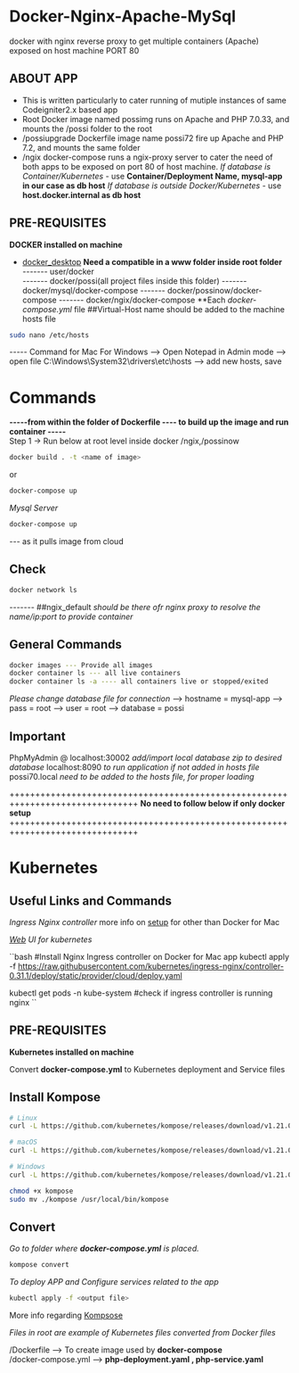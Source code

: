 # Docker-Nginx-Apache-MySql
docker with nginx reverse proxy to get multiple containers (Apache) exposed on host machine PORT 80

## ABOUT APP
- This is written particularly to cater running of mutiple instances of same Codeigniter2.x based app
- Root Docker image named possimg runs on Apache and PHP 7.0.33, and mounts the /possi folder to the root
- /possiupgrade Dockerfile image name possi72 fire up Apache and PHP 7.2, and mounts the same folder
- /ngix docker-compose runs a ngix-proxy server to cater the need of both apps to be exposed on port 80 of host machine.
*If database is Container/Kubernetes* - use **Container/Deployment Name, mysql-app in our case as db host**
*If database is outside Docker/Kubernetes* - use **host.docker.internal as db host**


## PRE-REQUISITES
**DOCKER installed on machine**
- [docker_desktop](https://www.docker.com/products/docker-desktop)
**Need a compatible in a www folder inside root folder**  
------- user/docker  
------- docker/possi(all project files inside this folder)
------- docker/mysql/docker-compose
------- docker/possinow/docker-compose
------- docker/ngix/docker-compose
**Each  *docker-compose.yml* file ##Virtual-Host name should be added to the machine hosts file  
```bash
sudo nano /etc/hosts    
```
----- Command for Mac
For Windows
--> Open Notepad in Admin mode
--> open file C:\Windows\System32\drivers\etc\hosts
--> add new hosts, save

# Commands
**-----from within the folder of Dockerfile ---- to build up the image and run container -----**  
Step 1 -> Run below at root level inside docker /ngix,/possinow  
```bash
docker build . -t <name of image>
```
or
```bash
docker-compose up
```
*Mysql Server*
```bash
docker-compose up
```
--- as it pulls image from cloud

## Check  
```bash
docker network ls
```
------- ##ngix_default *should be there ofr nginx proxy to resolve the name/ip:port to provide container*  

## General Commands  
```bash
docker images --- Provide all images  
docker container ls --- all live containers  
docker container ls -a ---- all containers live or stopped/exited  
```

*Please change database file for connection*
--> hostname = mysql-app
--> pass = root
--> user = root
--> database =  possi

## Important
PhpMyAdmin @ localhost:30002 *add/import local database zip to desired database*
localhost:8090 *to run application if not added in hosts file*
possi70.local *need to be added to the hosts file, for proper loading* 


+++++++++++++++++++++++++++++++++++++++++++++++++++++++++++++++++++++++++++++++
**No need to follow below if only docker setup**
+++++++++++++++++++++++++++++++++++++++++++++++++++++++++++++++++++++++++++++++
# Kubernetes

## Useful Links and Commands
*Ingress Nginx controller* more info on [setup](https://kubernetes.github.io/ingress-nginx/deploy/) for other than Docker for Mac

*[Web](https://kubernetes.io/docs/tasks/access-application-cluster/web-ui-dashboard/) UI for kubernetes*

``bash 
#Install Nginx Ingress controller on Docker for Mac app
kubectl apply -f https://raw.githubusercontent.com/kubernetes/ingress-nginx/controller-0.31.1/deploy/static/provider/cloud/deploy.yaml

kubectl get pods -n kube-system #check if ingress controller is running nginx
``

## PRE-REQUISITES
**Kubernetes installed on machine**

Convert **docker-compose.yml** to Kubernetes deployment and Service files

## Install Kompose
```bash
# Linux
curl -L https://github.com/kubernetes/kompose/releases/download/v1.21.0/kompose-linux-amd64 -o kompose

# macOS
curl -L https://github.com/kubernetes/kompose/releases/download/v1.21.0/kompose-darwin-amd64 -o kompose

# Windows
curl -L https://github.com/kubernetes/kompose/releases/download/v1.21.0/kompose-windows-amd64.exe -o kompose.exe

chmod +x kompose
sudo mv ./kompose /usr/local/bin/kompose
```

## Convert
*Go to folder where **docker-compose.yml** is placed.*

```bash
kompose convert
```
*To deploy APP and Configure services related to the app*

```bash
kubectl apply -f <output file>
```

More info regarding [Kompsose](https://kubernetes.io/docs/tasks/configure-pod-container/translate-compose-kubernetes/)

*Files in root are example of Kubernetes files converted from Docker files*

/Dockerfile --> To create image used by **docker-compose**  
/docker-compose.yml --> **php-deployment.yaml , php-service.yaml**  





